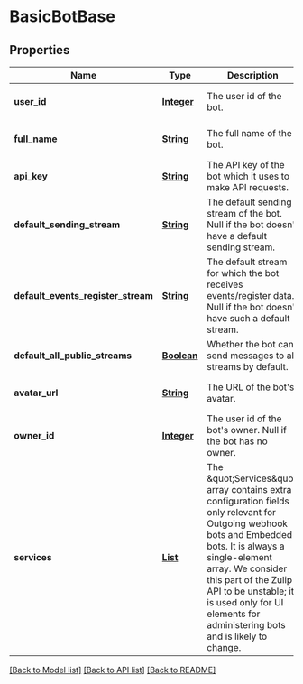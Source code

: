 # BasicBotBase
## Properties

Name | Type | Description | Notes
------------ | ------------- | ------------- | -------------
**user\_id** | [**Integer**](integer.md) | The user id of the bot.  | [optional] [default to null]
**full\_name** | [**String**](string.md) | The full name of the bot.  | [optional] [default to null]
**api\_key** | [**String**](string.md) | The API key of the bot which it uses to make API requests.  | [optional] [default to null]
**default\_sending\_stream** | [**String**](string.md) | The default sending stream of the bot. Null if the bot doesn&#39;t have a default sending stream.  | [optional] [default to null]
**default\_events\_register\_stream** | [**String**](string.md) | The default stream for which the bot receives events/register data. Null if the bot doesn&#39;t have such a default stream.  | [optional] [default to null]
**default\_all\_public\_streams** | [**Boolean**](boolean.md) | Whether the bot can send messages to all streams by default.  | [optional] [default to null]
**avatar\_url** | [**String**](string.md) | The URL of the bot&#39;s avatar.  | [optional] [default to null]
**owner\_id** | [**Integer**](integer.md) | The user id of the bot&#39;s owner.  Null if the bot has no owner.  | [optional] [default to null]
**services** | [**List**](oneOf&lt;object,object&gt;.md) | The \&quot;Services\&quot; array contains extra configuration fields only relevant for Outgoing webhook bots and Embedded bots.  It is always a single-element array.  We consider this part of the Zulip API to be unstable; it is used only for UI elements for administering bots and is likely to change.  | [optional] [default to null]

[[Back to Model list]](../README.md#documentation-for-models) [[Back to API list]](../README.md#documentation-for-api-endpoints) [[Back to README]](../README.md)

